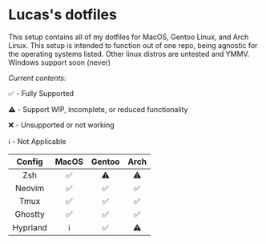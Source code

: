 # Lucas's dotfiles

This setup contains all of my dotfiles for MacOS, Gentoo Linux, and Arch Linux. This setup is intended to function out of one repo, being agnostic for the operating systems listed. Other linux distros are untested and YMMV. Windows support soon (never)

*Current contents:*

✅ - Fully Supported

⚠️ - Support WIP, incomplete, or reduced functionality

❌ - Unsupported or not working 

ℹ️ - Not Applicable

| Config | MacOS | Gentoo | Arch |
|:------:|:-----:|:------:|:----:|
|Zsh     |✅     |⚠️      |⚠️     
|Neovim  |✅     |✅      |✅     
|Tmux    |✅     |✅      |✅     
|Ghostty |✅     |✅      |✅
|Hyprland|ℹ️     |✅      |⚠️
